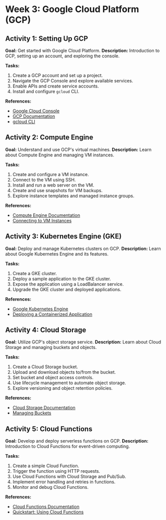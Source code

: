 # Week 3: Google Cloud Platform (GCP)

## Activity 1: Setting Up GCP
**Goal:** Get started with Google Cloud Platform.
**Description:** Introduction to GCP, setting up an account, and exploring the console.

**Tasks:**
1. Create a GCP account and set up a project.
2. Navigate the GCP Console and explore available services.
3. Enable APIs and create service accounts.
4. Install and configure `gcloud` CLI.

**References:**
- [Google Cloud Console](https://console.cloud.google.com/)
- [GCP Documentation](https://cloud.google.com/docs)
- [gcloud CLI](https://cloud.google.com/sdk/gcloud)

## Activity 2: Compute Engine
**Goal:** Understand and use GCP's virtual machines.
**Description:** Learn about Compute Engine and managing VM instances.

**Tasks:**
1. Create and configure a VM instance.
2. Connect to the VM using SSH.
3. Install and run a web server on the VM.
4. Create and use snapshots for VM backups.
5. Explore instance templates and managed instance groups.

**References:**
- [Compute Engine Documentation](https://cloud.google.com/compute/docs)
- [Connecting to VM Instances](https://cloud.google.com/compute/docs/instances/connecting-to-instance)

## Activity 3: Kubernetes Engine (GKE)
**Goal:** Deploy and manage Kubernetes clusters on GCP.
**Description:** Learn about Google Kubernetes Engine and its features.

**Tasks:**
1. Create a GKE cluster.
2. Deploy a sample application to the GKE cluster.
3. Expose the application using a LoadBalancer service.
4. Upgrade the GKE cluster and deployed applications.

**References:**
- [Google Kubernetes Engine](https://cloud.google.com/kubernetes-engine/docs)
- [Deploying a Containerized Application](https://cloud.google.com/kubernetes-engine/docs/tutorials/hello-app)

## Activity 4: Cloud Storage
**Goal:** Utilize GCP's object storage service.
**Description:** Learn about Cloud Storage and managing buckets and objects.

**Tasks:**
1. Create a Cloud Storage bucket.
2. Upload and download objects to/from the bucket.
3. Set bucket and object access controls.
4. Use lifecycle management to automate object storage.
5. Explore versioning and object retention policies.

**References:**
- [Cloud Storage Documentation](https://cloud.google.com/storage/docs)
- [Managing Buckets](https://cloud.google.com/storage/docs/creating-buckets)

## Activity 5: Cloud Functions
**Goal:** Develop and deploy serverless functions on GCP.
**Description:** Introduction to Cloud Functions for event-driven computing.

**Tasks:**
1. Create a simple Cloud Function.
2. Trigger the function using HTTP requests.
3. Use Cloud Functions with Cloud Storage and Pub/Sub.
4. Implement error handling and retries in functions.
5. Monitor and debug Cloud Functions.

**References:**
- [Cloud Functions Documentation](https://cloud.google.com/functions/docs)
- [Quickstart: Using Cloud Functions](https://cloud.google.com/functions/docs/quickstart)
